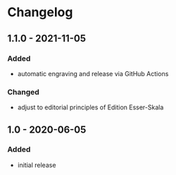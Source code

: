 # Changelog

## 1.1.0 - 2021-11-05

### Added

- automatic engraving and release via GitHub Actions

### Changed

- adjust to editorial principles of Edition Esser-Skala


## 1.0 - 2020-06-05

### Added

- initial release
